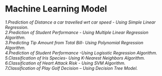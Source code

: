 # Machine Learning Model
<i>
1.Prediction of Distance a car travelled wrt car speed - Using Simple Linear Regression.<br>
2.Prediction of Student Performance - Using Multiple Linear Regression Algorithm.<br>
3.Predicting Tip Amount from Total Bill- Using Polynomial Regression Algorithm.<br>
4.Prediction of Student Performance -Using Logisstic Regression Algorithm.<br>
5.Classification of Iris Species-  Using K-Nearest Neighbors Algorithm.<br>
6.Classification of Heart Attack Risk - Using SVM Algorithm.<br>
7.Classification of Play Golf Decision – Using Decision Tree Model.<br>


</i>
